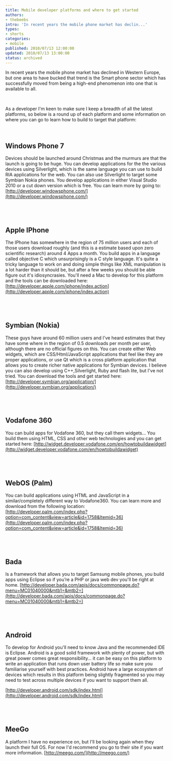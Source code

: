 ```yaml
---
title: Mobile developer platforms and where to get started
authors:
- thebeebs
intro: 'In recent years the mobile phone market has declin...'
types:
- shorts
categories:
- mobile
published: 2010/07/13 12:00:00
updated: 2010/07/13 13:00:00
status: archived
---
```


In recent years the mobile phone market has declined in Western Europe, but one area to have bucked that trend is the Smart phone sector which has successfully moved from being a high-end phenomenon into one that is available to all.<p>&nbsp;

As a developer I'm keen to make sure I keep a breadth of all the latest platforms, so below is a round up of each platform and some information on where you can go to learn how to build to target that platform:

&nbsp;

## Windows Phone 7

Devices should be launched around Christmas and the murmurs are that the launch is going to be huge. You can develop applications for the the various devices using Silverlight, which is the same language you can use to build RIA applications for the web. You can also use Silverlight to target some Symbian Nokia phones. You develop applications in either Visual Studio 2010 or a cut down version which is free. You can learn more by going to: [http://developer.windowsphone.com/](http://developer.windowsphone.com/)

## &nbsp;

## Apple IPhone

The IPhone has somewhere in the region of 75 million users and each of those users download roughly (and this is a estimate based upon zero scientific research) around 4 Apps a month. You build apps in a language called objective C which unsurprisingly is a C style language. It's quite a tricky language to work on and doing simple things like XML manipulation is a lot harder than it should be, but after a few weeks you should be able figure out it's idiosyncrasies. You'll need a Mac to develop for this platform and the tools can be downloaded here: [http://developer.apple.com/iphone/index.action](http://developer.apple.com/iphone/index.action)

## &nbsp;

## Symbian (Nokia)

These guys have around 60 million users and I've heard estimates that they have some where in the region of 0.5 downloads per month per user, although there are no official figures on this. You can create either Web widgets, which are CSS/Html/JavaScript applications that feel like they are proper applications, or use Qt which is a cross platform application that allows you to create richer native applications for Symbian devices. I believe you can also develop using C++,Silverlight, Ruby and flash lite, but I've not tried. You can download the tools and get started here: [http://developer.symbian.org/application/](http://developer.symbian.org/application/)

## &nbsp;

## Vodafone 360

You can build apps for Vodafone 360, but they call them widgets&hellip; You build them using HTML, CSS and other web technologies and you can get started here: [http://widget.developer.vodafone.com/en/howtobuildawidget](http://widget.developer.vodafone.com/en/howtobuildawidget)

## &nbsp;

## WebOS (Palm)

You can build applications using HTML and JavaScript in a similar/completely different way to Vodafone360. You can learn more and download from the following location: [http://developer.palm.com/index.php?option=com_content&view=article&id=1758&Itemid=36](http://developer.palm.com/index.php?option=com_content&view=article&id=1758&Itemid=36)

## &nbsp;

## Bada

Is a framework that allows you to target Samsung mobile phones, you build apps using Eclipse so if you&rsquo;re a PHP or java web dev you'll be right at home. [http://developer.bada.com/apis/docs/commonpage.do?menu=MC01040000&mtb1=&mtb2=](http://developer.bada.com/apis/docs/commonpage.do?menu=MC01040000&mtb1=&mtb2=)

## &nbsp;

## Android

To develop for Android you'll need to know Java and the recommended IDE is Eclipse. Android is a good solid framework with plenty of power, but with great power comes great responsibility&hellip; it can be easy on this platform to write an application that runs down user battery life so make sure you familiarise yourself with best practices. Android have a large ecosystem of devices which results in this platform being slightly fragmented so you may need to test across multiple devices if you want to support them all.

[http://developer.android.com/sdk/index.html](http://developer.android.com/sdk/index.html)

## &nbsp;

## MeeGo

A platform I have no experience on, but I'll be looking again when they launch their full OS. For now I'd recommend you go to their site if you want more information. [http://meego.com/](http://meego.com/)
</p>